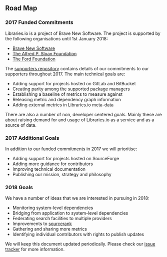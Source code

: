 ## Road Map

### 2017 Funded Commitments

Libraries.io is a project of Brave New Software. The project is supported by the following organisations until 1st January 2018:

* [Brave New Software](http://www.bravenewsoftware.org/)
* [The Alfred P. Sloan Foundation](https://sloan.org/programs/digital-technology)
* [The Ford Foundation](https://www.fordfoundation.org/work/challenging-inequality/internet-freedom/)

The [supporters repository](https://github.com/librariesio/supporters/issues) contains details of our commitments to our supporters throughout 2017. The main technical goals are:

- Adding support for projects hosted on GitLab and BitBucket
- Creating parity among the supported package managers
- Establishing a baseline of metrics to measure against
- Releasing metric and dependency graph information 
- Adding external metrics in Libraries.io meta-data

There are also a number of non, developer centered goals. Mainly these are about raising demand for and usage of Libraries.io as a service and as a source of data.

### 2017 Additional Goals

In addition to our funded commitments in 2017 we will prioritise:

- Adding support for projects hosted on SourceForge
- Adding more guidance for contributors
- Improving technical documentation
- Publishing our mission, strategy and philosophy

### 2018 Goals

We have a number of ideas that we are interested in pursuing in 2018:

- Monitoring system-level dependencies
- Bridging from application to system-level dependencies
- Federating search facilities to multiple providers
- Improvements to [sourcerank](/overview#sourcerank) 
- Gathering and sharing more metrics
- Identifying individual contributors with rights to publish updates

We will keep this document updated periodically. Please check our [issue tracker](https://github.com/issues?utf8=%E2%9C%93&q=is%3Aopen+is%3Aissue+org%3Alibrariesio) for more information. 